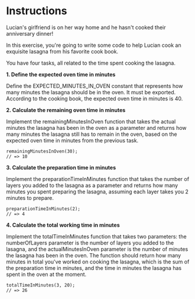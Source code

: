# Instructions

Lucian's girlfriend is on her way home and he hasn't cooked their anniversary dinner!

In this exercise, you're going to write some code to help Lucian cook an exquisite lasagna from his favorite cook book.

You have four tasks, all related to the time spent cooking the lasagna.

**1. Define the expected oven time in minutes**

Define the EXPECTED_MINUTES_IN_OVEN constant that represents how many minutes the lasagna should be in the oven. It must be exported. According to the cooking book, the expected oven time in minutes is 40.

**2. Calculate the remaining oven time in minutes**

Implement the remainingMinutesInOven function that takes the actual minutes the lasagna has been in the oven as a parameter and returns how many minutes the lasagna still has to remain in the oven, based on the expected oven time in minutes from the previous task.

```
remainingMinutesInOven(30);
// => 10
```

**3. Calculate the preparation time in minutes**

Implement the preparationTimeInMinutes function that takes the number of layers you added to the lasagna as a parameter and returns how many minutes you spent preparing the lasagna, assuming each layer takes you 2 minutes to prepare.

```
preparationTimeInMinutes(2);
// => 4
```

**4. Calculate the total working time in minutes**

Implement the totalTimeInMinutes function that takes two parameters: the numberOfLayers parameter is the number of layers you added to the lasagna, and the actualMinutesInOven parameter is the number of minutes the lasagna has been in the oven. The function should return how many minutes in total you've worked on cooking the lasagna, which is the sum of the preparation time in minutes, and the time in minutes the lasagna has spent in the oven at the moment.

```
totalTimeInMinutes(3, 20);
// => 26
```



